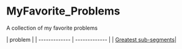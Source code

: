 # MyFavorite_Problems
A collection of my favorite problems 


| problem  |
| ------------- | ------------- |
| [Greatest sub-segments](https://quera.ir/college/3016/chapter/8238/lesson/27724/#page=1)|
